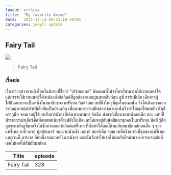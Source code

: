 ```yaml
---
layout: archive
title:  "My favorite Anime"
date:   2021-12-13 09:21:10 +0700
categories: jekyll update
---
```



## Fairy Tail
![](https://sites.google.com/site/iceanimelikes/_/rsrc/1488780125727/fairy-tail/fairytale_1600x900_0.jpg)
>Fairy Tail

### เรื่องย่อ
เรื่องราวกล่าวขานถึงโลกในนิยายที่ชื่อว่า "เอิร์ทแลนด์" ดินแดนที่ไม่ว่าใครก็สามารถใช้เวทมนตร์ได้ แต่การจะใช้เวทมนตร์ได้จะต้องสังกัดกิลด์ที่ถูกต้องตามกฎหมายเสียก่อน ลูซี่ ฮาร์ทฟิเลีย เด็กสาวผู้ใฝ่ฝันอยากจะเป็นหนึ่งในสมาชิกของ แฟรี่เทล กิลด์จอมเวทที่ยิ่งใหญ่ที่สุดในขณะนั้น จึงได้เดินทางออกจากคฤหาสน์ฮาร์ทฟิเลียอันเป็นบ้านเกิด เพื่อตามหาความฝันของเธอ และนั่นจึงทำให้เธอได้พบกับ นัตสึ ดรากูนีล จอมเวทผู้ใช้เวทสังหารมังกรที่เดินทางตามหา อิกนีล มังกรที่เลี้ยงเขามาตั้งแต่เด็ก และ แฮปปี้ ประชากรเผ่าเอ็กซ์ซีดที่อพยพหนีมาตั้งแต่ยังไม่เกิดและได้มาอยู่กับนัตสึและทุกคนในแฟรี่เทล นัตสึ รู้สึกถูกชะตากับลูซี่มากจึงได้ชักชวนเธอเข้ากิลด์แฟรี่เทล ที่นั่นทำให้เธอได้พบกับสมาชิกหลักคนอื่น ๆ ของแฟรี่เทล อาทิ เกรย์ ฟูลบัสเตอร์ จอมเวทน้ำแข็ง เอลซ่า สการ์เล็ต จอมเวทที่แข็งแกร่งที่สุดของแฟรี่เทล และเวนดี้ มาร์เวล อีกหนึ่งจอมเวทสังหารมังกร และนั่นจึงทำให้เธอได้พบกับอีกด้านของการผจญภัยที่เธอไม่เคยได้สัมผัสมาก่อน

Title          | episode
-------------  | -------------
Fairy Tail     | 328


